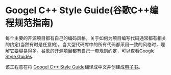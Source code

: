 # Googel C++ Style Guide(谷歌C++编程规范指南)

每个主要的开源项目都有自己的编码风格，关于如何为项目编写代码通常都有相关的约定(当然有时是任意的)。当大型代码库中的所有代码都采用一致的风格时，理解它要容易得多。谷歌的开源项目都有自己一套规则约定，可以查看[Google Style Guides](https://github.com/google/styleguide).

该工程意在将 [Googel C++ Style Guide](https://google.github.io/styleguide/cppguide.html)翻译成中文并创建成[电子书](https://lsxiang.github.io/GoogleCppStyleGuide/)。

